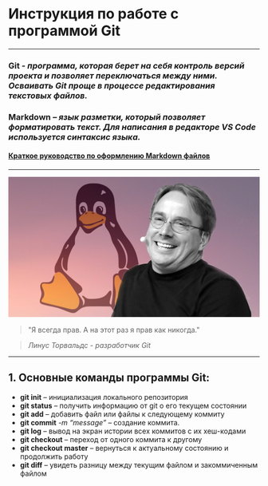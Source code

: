 # **Инструкция по работе с программой Git**
-------------------------------------------

### __Git__ *- программа, которая берет на себя контроль версий проекта и позволяет переключаться между ними. Осваивать Git проще в процессе редактирования текстовых файлов.*
### __Markdown__ *– язык разметки, который позволяет форматировать текст. Для написания в редакторе VS Code используется синтаксис языка.*
#### [Краткое руководство по оформлению Markdown файлов](https://doka.guide/tools/markdown "Оформление Markdown файлов")
-------------------------------------------
![>Я всегда прав. А на этот раз я прав как никогда. Линус Торвальдс - разработчик Git](Torvalds_Linus.jpg)
> "Я всегда прав. А на этот раз я прав как никогда." 

> *Линус Торвальдс - разработчик Git*
------------------------------------------------------------

## **1. Основные команды программы Git:**
- **git init** – инициализация локального репозитория
- **git status** – получить информацию от git о его текущем состоянии
- **git add** – добавить файл или файлы к следующему коммиту
- **git commit** *-m “message”* – создание коммита.
- **git log** – вывод на экран истории всех коммитов с их хеш-кодами
- **git checkout** – переход от одного коммита к другому
- **git checkout master** – вернуться к актуальному состоянию и продолжить работу
- **git diff** – увидеть разницу между текущим файлом и закоммиченным файлом

